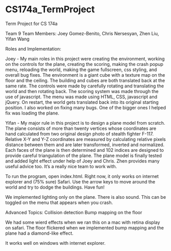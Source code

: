 CS174a_TermProject
==================

Term Project for CS 174a

Team 9
Team Members: Joey Gomez-Benito, Chris Nersesyan, Zhen Liu, Yifan Wang

Roles and Implementation:

Joey - My main roles in this project were creating the environment, working on the controls for the plane, creating the scoring, making the crash popup menu, reloading the world, making the game fullscreen, css styling, and overall bug fixes. The environment is a giant cube with a texture map on the floor and the ceiling. The building and cubes are both translated back at the same rate. The controls were made by carefully rotating and translating the world and then rotating back. The scoring system was made through the use of javascript. The menu was made using HTML, CSS, javascript and jQuery. On restart, the world gets translated back into its original starting position. I also worked on fixing many bugs. One of the bigger ones I helped fix was loading the plane. 

Yifan - My major rule in this project is to design a plane model from scratch. The plane consists of more than twenty vertices whose coordinates are hand calculated from two original design photo of stealth fighter F-117. Relative X-Y and Y-Z coordinates are measured by calculating relative pixels distance between them and are later transformed, inverted and normalized. Each faces of the plane is then determined and 102 indices are designed to provide careful triangulation of the plane. The plane model is finally tested and added light effect under help of Joey and Chris. Zhen provides many useful advice too. It’s a really nice team to work with.

To run the program, open index.html.
Right now, it only works on internet explorer and (75% sure) Safari.
Use the arrow keys to move around the world and try to dodge the buildings. Have fun!

We implemented lighting only on the plane.
There is also sound. This can be toggled on the menu that appears when you crash.

Advanced Topics:
Collision detection
Bump mapping on the floor

We had some wierd effects when we ran this on a mac with retina display on safari. The floor flickered when we implemented bump mapping and the plane had a diamond-like effect.

It works well on windows with internet explorer.
